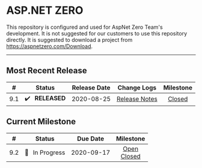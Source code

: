 # ASP.NET ZERO

This repository is configured and used for AspNet Zero Team's development. 
It is not suggested for our customers to use this repository directly. It is suggested to download a project from https://aspnetzero.com/Download.

____________

## Most Recent Release

|  #   |     Status     |  Release Date  |                         Change Logs                          |                          Milestone                           |
| :--: | :------------: | :--------: | :----------------------------------------------------------: | :----------------------------------------------------------: |
| 9.1 | ✔️ &thinsp; **RELEASED** | 2020-08-25 | [Release Notes](https://docs.aspnetzero.com/en/common/latest/Change-Logs) | [Closed](https://github.com/aspnetzero/aspnet-zero-core/milestone/73?closed=1) |

## Current Milestone
|  #   |    Status     |  Due Date  |                          Milestone                           |
| :--: | :-----------: | :--------: | :----------------------------------------------------------: |
| 9.2  | 🚧 &thinsp; In Progress | 2020-09-17 | [Open](https://github.com/aspnetzero/aspnet-zero-core/milestone/77)<br>[Closed](https://github.com/aspnetzero/aspnet-zero-core/milestone/77?closed=1) |


